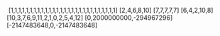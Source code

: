 ​
[1,1,1,1,1,1,1,1,1,1,1,1,1,1,1,1,1,1,1,1,1,1,1,1,1,1,1,1]
[2,4,6,8,10]
[7,7,7,7,7]
[6,4,2,10,8]
[10,3,7,6,9,11,2,1,0,2,5,4,12]
[0,2000000000,-294967296]
[-2147483648,0,-2147483648]